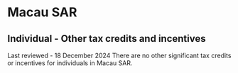 # Macau SAR
## Individual - Other tax credits and incentives
Last reviewed - 18 December 2024
There are no other significant tax credits or incentives for individuals in Macau SAR.
